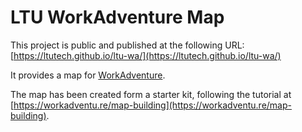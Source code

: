 # LTU WorkAdventure Map

This project is public and published at the following URL:
[https://ltutech.github.io/ltu-wa/](https://ltutech.github.io/ltu-wa/)

It provides a map for [WorkAdventure](https://workadventu.re).

The map has been created form a starter kit, following the tutorial at [https://workadventu.re/map-building](https://workadventu.re/map-building).
